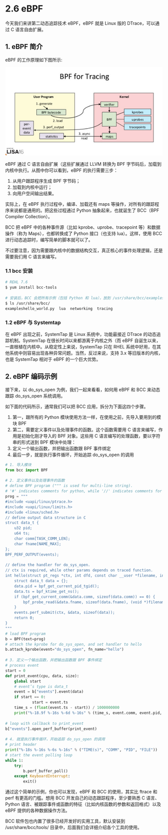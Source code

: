 # 2.6 eBPF

今天我们来讲第二动态追踪技术 eBPF，eBPF 就是 Linux 版的 DTrace，可以通过 C 语言自由扩展。
<!-- more -->

## 1. eBPF 简介
eBPF 的工作原理如下图所示:

![eBPF_arch](/images/linux_pf/eBPF_arch.png)

 eBPF 通过 C 语言自由扩展（这些扩展通过 LLVM 转换为 BPF 字节码后，加载到内核中执行。从图中你可以看到，eBPF 的执行需要三步：
 1. 从用户跟踪程序生成 BPF 字节码；
 2. 加载到内核中运行；
 3. 向用户空间输出结果。

 实际上，在 eBPF 执行过程中，编译、加载还有 maps 等操作，对所有的跟踪程序来说都是通用的。把这些过程通过 Python 抽象起来，也就诞生了 BCC（BPF Compiler Collection）。

 BCC 把 eBPF 中的各种事件源（比如 kprobe、uprobe、tracepoint 等）和数据操作（称为 Maps），也都转换成了 Python 接口（也支持 lua）。这样，使用 BCC 进行动态追踪时，编写简单的脚本就可以了。

 不过要注意，因为需要跟内核中的数据结构交互，真正核心的事件处理逻辑，还是需要我们用 C 语言来编写。

### 1.1 bcc 安装
```bash
# REHL 7.6
$ yum install bcc-tools

# 安装后，BCC 会把所有示例（包括 Python 和 lua），放到 /usr/share/bcc/examples 目录中
$ ls /usr/share/bcc/
exampleshello_world.py  lua  networking  tracing
```

### 1.2 eBPF 与 Systemtap
在 eBPF 出现之前，SystemTap 是 Linux 系统中，功能最接近 DTrace 的动态追踪机制。SystemTap 在很长时间以来都游离于内核之外（而 eBPF 自诞生以来，一直根植在内核中。从稳定性上来说，SystemTap 只在 RHEL 系统中好用，在其他系统中则容易出现各种异常问题。当然，反过来说，支持 3.x 等旧版本的内核，也是 SystemTap 相对于 eBPF 的一个巨大优势。


## 2. eBPF 编码示例
接下来，以 do_sys_open 为例，我们一起来看看，如何用 eBPF 和 BCC 来动态跟踪 do_sys_open 系统调用。

如下面的代码所示，通常我们可以把 BCC 应用，拆分为下面这四个步骤。
1. 第一，跟所有的 Python 模块使用方法一样，在使用之前，先导入要用到的模块 BPF
2. 第二，需要定义事件以及处理事件的函数。这个函数需要用 C 语言来编写，作用是初始化刚才导入的 BPF 对象。这些用 C 语言编写的处理函数，要以字符串的形式送到 BPF 模块中处理：
3. 定义一个输出函数，并把输出函数跟 BPF 事件绑定
4. 最后一步，就是执行事件循环，开始追踪 do_sys_open 的调用

```python
# 1. 导入模块
from bcc import BPF

# 2. 定义事件以及处理事件的函数
# define BPF program (""" is used for multi-line string).
# '#' indicates comments for python, while '//' indicates comments for C.
prog = """
#include <uapi/linux/ptrace.h>
#include <uapi/linux/limits.h>
#include <linux/sched.h>
// define output data structure in C
struct data_t {
    u32 pid;
    u64 ts;
    char comm[TASK_COMM_LEN];
    char fname[NAME_MAX];
};
BPF_PERF_OUTPUT(events);

// define the handler for do_sys_open.
// ctx is required, while other params depends on traced function.
int hello(struct pt_regs *ctx, int dfd, const char __user *filename, int flags){
    struct data_t data = {};
    data.pid = bpf_get_current_pid_tgid();
    data.ts = bpf_ktime_get_ns();
    if (bpf_get_current_comm(&data.comm, sizeof(data.comm)) == 0) {
        bpf_probe_read(&data.fname, sizeof(data.fname), (void *)filename);
    }
    events.perf_submit(ctx, &data, sizeof(data));
    return 0;
}
"""
# load BPF program
b = BPF(text=prog)
# attach the kprobe for do_sys_open, and set handler to hello
b.attach_kprobe(event="do_sys_open", fn_name="hello")

# 3. 定义一个输出函数，并把输出函数跟 BPF 事件绑定
# process event
start = 0
def print_event(cpu, data, size):
    global start
    # event’s type is data_t
    event = b["events"].event(data)
    if start == 0:
            start = event.ts
    time_s = (float(event.ts - start)) / 1000000000
    print("%-18.9f %-16s %-6d %-16s" % (time_s, event.comm, event.pid, event.fname))

# loop with callback to print_event
b["events"].open_perf_buffer(print_event)

# 4. 就是执行事件循环，开始追踪 do_sys_open 的调用
# print header
print("%-18s %-16s %-6s %-16s" % ("TIME(s)", "COMM", "PID", "FILE"))
# start the event polling loop
while 1:
    try:
        b.perf_buffer_poll()
    except KeyboardInterrupt:
        exit()
```


通过这个简单的示例，你也可以发现，eBPF 和 BCC 的使用，其实比 ftrace 和 perf 有更高的门槛。想用 BCC 开发自己的动态跟踪程序，至少要熟悉 C 语言、Python 语言、被跟踪事件或函数的特征（比如内核函数的参数和返回格式）以及 eBPF 提供的各种数据操作方法。

BCC 软件包也内置了很多已经开发好的实用工具，默认安装到 /usr/share/bcc/tools/ 目录中，后面我们会详细介绍各个工具的使用。


